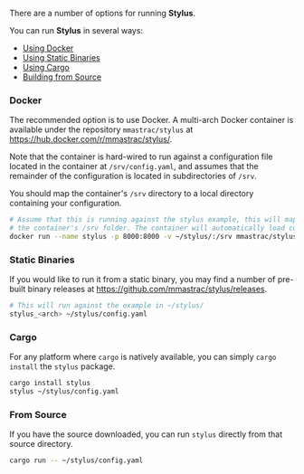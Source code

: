 There are a number of options for running **Stylus**.

You can run **Stylus** in several ways:

* [Using Docker](#docker)
* [Using Static Binaries](#static-binaries) 
* [Using Cargo](#cargo)
* [Building from Source](#from-source)


### Docker

The recommended option is to use Docker. A multi-arch Docker container is
available under the repository `mmastrac/stylus` at
<https://hub.docker.com/r/mmastrac/stylus/>.

Note that the container is hard-wired to run against a configuration file
located in the container at `/srv/config.yaml`, and assumes that the remainder
of the configuration is located in subdirectories of `/srv`. 

You should map the container's `/srv` directory to a local directory containing
your configuration.

```bash
# Assume that this is running against the stylus example, this will map the example directory into
# the container's /srv folder. The container will automatically load config.yaml from this folder!
docker run --name stylus -p 8000:8000 -v ~/stylus/:/srv mmastrac/stylus:latest
```

### Static Binaries

If you would like to run it from a static binary, you may find a number of
pre-built binary releases at <https://github.com/mmastrac/stylus/releases>.

```bash
# This will run against the example in ~/stylus/
stylus_<arch> ~/stylus/config.yaml
```

### Cargo

For any platform where `cargo` is natively available, you can simply `cargo
install` the `stylus` package.

```bash
cargo install stylus
stylus ~/stylus/config.yaml
```

### From Source

If you have the source downloaded, you can run `stylus` directly from that source directory.

```bash
cargo run -- ~/stylus/config.yaml
```
